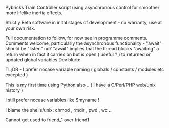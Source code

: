 Pybricks Train Controller script using asynchronous control for smoother more lifelike inertia effects.

Strictly Beta software in inital stages of development - no warranty, use at your own risk.

Full documentation to follow, for now see in programme comments. 
Comments welcome, particularly the asynchronous functionality - "await" should be "listen" no? "await" implies that the thread blocks "awaiting" a return when in fact it carries on but is open ( useful ? ) to returned or updated global variables
Dev blurb:

TL;DR - I prefer nocase variable naming ( globals / constants / modules etc excepted ) 

This is my first time using Python also .. ( I have a C/Perl/PHP web/unix history )

I still prefer nocase variables like $myname !

I blame the shells/unix: chmod , rmdir , pwd , wc ..

Cannot get used to friend_1 over friend1